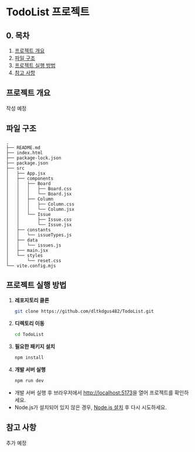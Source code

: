 # TodoList 프로젝트

## 0. 목차

1. [프로젝트 개요](#프로젝트-개요)
2. [파일 구조](#파일-구조)
3. [프로젝트 실행 방법](#프로젝트-실행-방법)
4. [참고 사항](#참고-사항)

## 프로젝트 개요

작성 예정

## 파일 구조

```
.
├── README.md
├── index.html
├── package-lock.json
├── package.json
├── src
│   ├── App.jsx
│   ├── components
│   │   ├── Board
│   │   │   ├── Board.css
│   │   │   └── Board.jsx
│   │   ├── Column
│   │   │   ├── Column.css
│   │   │   └── Column.jsx
│   │   └── Issue
│   │       ├── Issue.css
│   │       └── Issue.jsx
│   ├── constants
│   │   └── issueTypes.js
│   ├── data
│   │   └── issues.js
│   ├── main.jsx
│   └── styles
│       └── reset.css
└── vite.config.mjs
```

## 프로젝트 실행 방법

1. **레포지토리 클론**

   ```bash
   git clone https://github.com/dltkdgus482/TodoList.git
   ```

2. **디렉토리 이동**

   ```bash
   cd TodoList
   ```

3. **필요한 패키지 설치**

   ```bash
   npm install
   ```

4. **개발 서버 실행**
   ```bash
   npm run dev
   ```

- 개발 서버 실행 후 브라우저에서 [http://localhost:5173](http://localhost:5173)을 열어 프로젝트를 확인하세요.
- Node.js가 설치되어 있지 않은 경우, [Node.js 설치](https://nodejs.org/) 후 다시 시도하세요.

## 참고 사항

추가 예정
